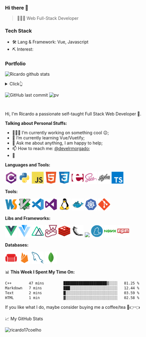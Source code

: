 ### Hi there 👋

<!--
**ricardo17coelho/ricardo17coelho** is a ✨ _special_ ✨ repository because its `README.md` (this file) appears on your GitHub profile.

Here are some ideas to get you started:

- 🔭 I’m currently working on ...
- 🌱 I’m currently learning ...
- 👯 I’m looking to collaborate on ...
- 🤔 I’m looking for help with ...
- 💬 Ask me about ...
- 📫 How to reach me: ...
- 😄 Pronouns: ...
- ⚡ Fun fact: ...
-->

> 👨🏻‍💻 Web Full-Stack Developer

### Tech Stack

- 🛠 Lang & Framework: Vue, Javascript
- ⛏ Interest: 


### Portfolio

![Ricardo github stats](https://github-readme-stats.vercel.app/api?username=ricardo17coelho&show_icons=true&theme=dracula&hide=stars,issues)

<details>
  <summary>Click👆</summary>
  <pre>
  🤷‍♂️
  </pre>
</details>

![GitHub last commit](https://img.shields.io/github/last-commit/ricardo17coelho/ricardo17coelho)
![pv](https://pageview.vercel.app/?github_user=ricardo17coelho)


<br />

Hi, I'm Ricardo a passionate self-taught Full Stack Web Developer 🚀.

**Talking about Personal Stuffs:**

- 👨🏽‍💻 I’m currently working on something cool :wink:;
- 🌱 I’m currently learning Vue/Vuetify; 
- 💬 Ask me about anything, I am happy to help;
- 📫 How to reach me: [@develrmorgado](mailto:devel@rmorgado.ch?subject=[GitHub]);
- 📝

**Languages and Tools:**  

<code><img height="40" src="https://github.com/devicons/devicon/blob/master/icons/csharp/csharp-original.svg"></code>
<code><img height="40" src="https://github.com/devicons/devicon/blob/master/icons/python/python-original.svg"></code>
<code><img height="40" src="https://github.com/devicons/devicon/blob/master/icons/javascript/javascript-original.svg"></code>
<code><img height="40" src="https://github.com/devicons/devicon/blob/master/icons/html5/html5-original.svg"></code>
<code><img height="40" src="https://github.com/devicons/devicon/blob/master/icons/css3/css3-original.svg"></code>
<code><img height="40" src="https://github.com/devicons/devicon/blob/master/icons/erlang/erlang-original.svg"></code>
<code><img height="40" src="https://github.com/devicons/devicon/blob/master/icons/sass/sass-original.svg"></code>
<code><img height="40" src="https://github.com/devicons/devicon/blob/master/icons/stylus/stylus-original.svg"></code>
<code><img height="40" src="https://github.com/devicons/devicon/blob/master/icons/typescript/typescript-original.svg"></code>

**Tools:**

<code><img height="40" src="https://github.com/devicons/devicon/blob/master/icons/webstorm/webstorm-original.svg"></code>
<code><img height="40" src="https://github.com/devicons/devicon/blob/master/icons/vim/vim-original.svg"></code>
<code><img height="40" src="https://github.com/devicons/devicon/blob/master/icons/vscode/vscode-original.svg"></code>
<code><img height="40" src="https://github.com/devicons/devicon/blob/master/icons/visualstudio/visualstudio-plain.svg"></code>
<code><img height="40" src="https://github.com/devicons/devicon/blob/master/icons/linux/linux-original.svg"></code>
<code><img height="40" src="https://github.com/devicons/devicon/blob/master/icons/docker/docker-original.svg"></code>
<code><img height="40" src="https://github.com/devicons/devicon/blob/master/icons/kubernetes/kubernetes-plain.svg"></code>
<code><img height="40" src="https://github.com/devicons/devicon/blob/master/icons/git/git-original.svg"></code>

**Libs and Frameworks:**

<code><img height="40" src="https://github.com/devicons/devicon/blob/master/icons/vuejs/vuejs-original.svg"></code>
<code><img height="40" src="https://github.com/devicons/devicon/blob/master/icons/vuetify/vuetify-original.svg"></code>
<code><img height="40" src="https://github.com/devicons/devicon/blob/master/icons/nuxtjs/nuxtjs-original.svg"></code>
<code><img height="40" src="https://github.com/devicons/devicon/blob/master/icons/jest/jest-plain.svg"></code>
<code><img height="40" src="https://github.com/devicons/devicon/blob/master/icons/redis/redis-original.svg"></code>
<code><img height="40" src="https://github.com/devicons/devicon/blob/master/icons/flask/flask-original.svg"></code>
<code><img height="40" src="https://raw.githubusercontent.com/jmnote/z-icons/master/svg/lodash.svg"></code>
<code><img height="40" src="https://github.com/devicons/devicon/blob/master/icons/yarn/yarn-original.svg"></code>
<code><img height="40" src="https://github.com/devicons/devicon/blob/master/icons/nginx/nginx-original.svg"></code>
<code><img height="40" src="https://github.com/devicons/devicon/blob/master/icons/npm/npm-original-wordmark.svg"></code>

**Databases:**

<code><img height="40" src="https://github.com/devicons/devicon/blob/master/icons/couchdb/couchdb-original.svg"></code>
<code><img height="40" src="https://github.com/devicons/devicon/blob/master/icons/firebase/firebase-plain.svg"></code>
<code><img height="40" src="https://github.com/devicons/devicon/blob/master/icons/mysql/mysql-original.svg"></code>
<code><img height="40" src="https://github.com/devicons/devicon/blob/master/icons/mongodb/mongodb-original.svg"></code>


📊 **This Week I Spent My Time On:**
<!--START_SECTION:waka-->
```text
C++        47 mins         ████████████████████▒░░░░   81.25 % 
Markdown   7 mins          ███░░░░░░░░░░░░░░░░░░░░░░   12.44 % 
Text       2 mins          █░░░░░░░░░░░░░░░░░░░░░░░░   03.59 % 
HTML       1 min           ▓░░░░░░░░░░░░░░░░░░░░░░░░   02.58 % 
```
<!--END_SECTION:waka-->

If you like what I do, maybe consider buying me a coffee/tea 🥺👉👈

📈 My GitHub Stats

<p> <img src="https://github-readme-stats.vercel.app/api?username=ricardo17coelho&show_icons=true&theme=gotham" alt="ricardo17coelho" />



